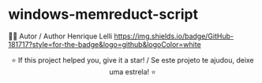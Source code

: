 # windows-memreduct-script


👨‍💻 Autor / Author
Henrique Lelli
https://img.shields.io/badge/GitHub-181717?style=for-the-badge&logo=github&logoColor=white
<div align="center">
⭐ If this project helped you, give it a star! / Se este projeto te ajudou, deixe uma estrela! ⭐

</div>